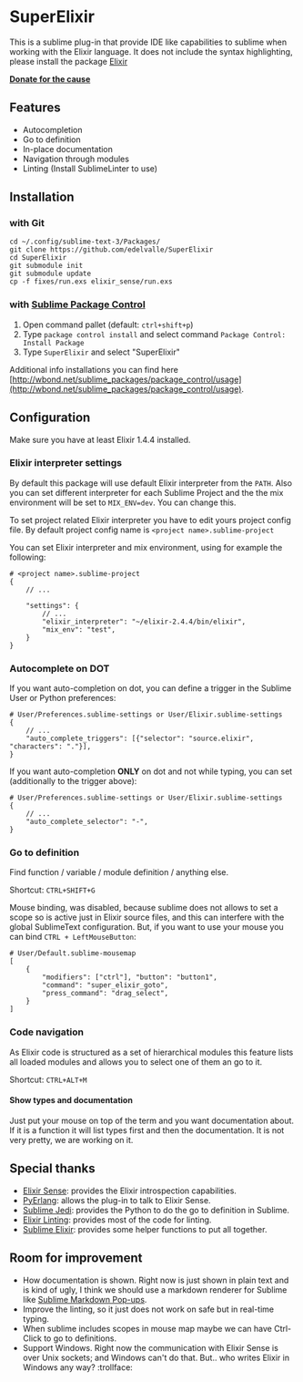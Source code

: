 
# SuperElixir

This is a sublime plug-in that provide IDE like capabilities to sublime when working with the Elixir language. It does not include the syntax highlighting, please install the package [Elixir](https://packagecontrol.io/packages/Elixir)

**[Donate for the cause](https://www.paypal.me/EddydelValle/5)**

## Features

- Autocompletion
- Go to definition
- In-place documentation
- Navigation through modules
- Linting (Install SublimeLinter to use)

## Installation

### with Git

    cd ~/.config/sublime-text-3/Packages/
    git clone https://github.com/edelvalle/SuperElixir
    cd SuperElixir
    git submodule init
    git submodule update
    cp -f fixes/run.exs elixir_sense/run.exs


### with [Sublime Package Control](http://wbond.net/sublime_packages/package_control)

 1. Open command pallet (default: `ctrl+shift+p`)
 2. Type `package control install` and select command `Package Control: Install Package`
 3. Type `SuperElixir` and select "SuperElixir"

Additional info installations you can find here [http://wbond.net/sublime_packages/package_control/usage](http://wbond.net/sublime_packages/package_control/usage).

## Configuration

Make sure you have at least Elixir 1.4.4 installed.

### Elixir interpreter settings

By default this package will use default Elixir interpreter from the `PATH`.
Also you can set different interpreter for each Sublime Project and the the mix
environment will be set to `MIX_ENV=dev`. You can change this.

To set project related Elixir interpreter you have to edit yours project config
file. By default project config name is `<project name>.sublime-project`

You can set Elixir interpreter and mix environment, using for example the
following:

    # <project name>.sublime-project
    {
        // ...

        "settings": {
            // ...
            "elixir_interpreter": "~/elixir-2.4.4/bin/elixir",
            "mix_env": "test",
        }
    }

### Autocomplete on DOT

If you want auto-completion on dot, you can define a trigger in the
Sublime User or Python preferences:

    # User/Preferences.sublime-settings or User/Elixir.sublime-settings
    {
        // ...
        "auto_complete_triggers": [{"selector": "source.elixir", "characters": "."}],
    }

If you want auto-completion **ONLY** on dot and not while typing, you can
set (additionally to the trigger above):


    # User/Preferences.sublime-settings or User/Elixir.sublime-settings
    {
        // ...
        "auto_complete_selector": "-",
    }

### Go to definition

Find function / variable / module definition / anything else.

Shortcut: `CTRL+SHIFT+G`

Mouse binding, was disabled, because sublime does not allows to set a scope so is active just in Elixir source files, and this can interfere with the global SublimeText configuration. But, if you want to use your mouse you can bind `CTRL + LeftMouseButton`:

    # User/Default.sublime-mousemap
    [
        {
            "modifiers": ["ctrl"], "button": "button1",
            "command": "super_elixir_goto",
            "press_command": "drag_select",
        }
    ]


### Code navigation

As Elixir code is structured as a set of hierarchical modules this feature lists all loaded modules and allows you to select one of them an go to it.

Shortcut: `CTRL+ALT+M`

#### Show types and documentation

Just put your mouse on top of the term and you want documentation about. If it is a function it will list types first and then the documentation. It is not very pretty, we are working on it.


## Special thanks

- [Elixir Sense](https://github.com/elixir-lsp/elixir_sense): provides the Elixir introspection capabilities.
- [PyErlang](https://github.com/okeuday/erlang_py): allows the plug-in to talk to Elixir Sense.
- [Sublime Jedi](https://github.com/srusskih/SublimeJEDI): provides the Python to do the go to definition in Sublime.
- [Elixir Linting](https://github.com/smanolloff/SublimeLinter-contrib-elixirc): provides most of the code for linting.
- [Sublime Elixir](https://github.com/vishnevskiy/ElixirSublime): provides some helper functions to put all together.

## Room for improvement

- How documentation is shown. Right now is just shown in plain text and is kind of ugly, I think we should  use a markdown renderer for Sublime like [Sublime Markdown Pop-ups](https://github.com/facelessuser/sublime-markdown-popups/).
- Improve the linting, so it just does not work on safe but in real-time typing.
- When sublime includes scopes in mouse map maybe we can have Ctrl-Click to go to definitions.
- Support Windows. Right now the communication with Elixir Sense is over Unix sockets; and Windows can't do that. But.. who writes Elixir in Windows any way? :trollface:
